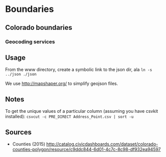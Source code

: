 # Boundaries


## Colorado boundaries

### Geocoding services

## Usage

From the www directory, create a symbolic link to the json dir, ala `ln -s ../json ./json`

We use http://mapshaper.org/ to simplify geojson files.

## Notes

To get the unique values of a particular column (assuming you have csvkit installed): `csvcut -c PRE_DIRECT Address_Point.csv | sort -u`

## Sources

* Counties (2015) http://catalog.civicdashboards.com/dataset/colorado-counties-polygon/resource/c9ddc844-6d01-4c7c-8c98-df932ea94597

